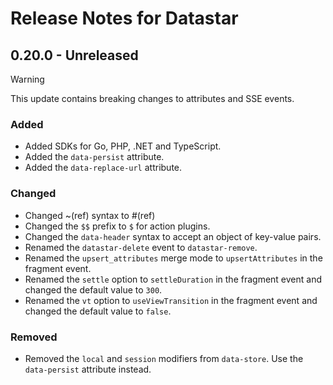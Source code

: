 # Release Notes for Datastar

## 0.20.0 - Unreleased

> [!WARNING]
> This update contains breaking changes to attributes and SSE events.

### Added

- Added SDKs for Go, PHP, .NET  and TypeScript.
- Added the `data-persist` attribute.
- Added the `data-replace-url` attribute.

### Changed

- Changed ~(ref) syntax to #(ref)
- Changed the `$$` prefix to `$` for action plugins.
- Changed the `data-header` syntax to accept an object of key-value pairs.
- Renamed the `datastar-delete` event to `datastar-remove`.
- Renamed the `upsert_attributes` merge mode to `upsertAttributes` in the fragment event.
- Renamed the `settle` option to `settleDuration` in the fragment event and changed the default value to `300`.
- Renamed the `vt` option to `useViewTransition` in the fragment event and changed the default value to `false`.

### Removed
- Removed the `local` and `session` modifiers from `data-store`. Use the `data-persist` attribute instead.
